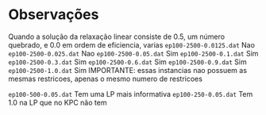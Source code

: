 # Observações
Quando a solução da relaxação linear consiste de 0.5, um número quebrado, e 0.0
em ordem de eficiencia, varias
`ep100-2500-0.0125.dat` Nao
`ep100-2500-0.025.dat`  Nao
`ep100-2500-0.05.dat`   Sim
`ep100-2500-0.1.dat`    Sim
`ep100-2500-0.3.dat`    Sim
`ep100-2500-0.6.dat`    Sim
`ep100-2500-0.9.dat`    Sim
`ep100-2500-1.0.dat`    Sim
IMPORTANTE: essas instancias nao possuem as mesmas restricoes, apenas o mesmo
numero de restricoes



`ep100-500-0.05.dat` Tem uma LP mais informativa
`ep100-250-0.05.dat` Tem 1.0 na LP que no KPC não tem
